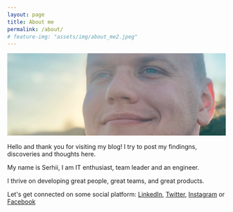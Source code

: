 ```yaml
---
layout: page
title: About me
permalink: /about/
# feature-img: "assets/img/about_me2.jpeg"
---
```

![](assets/img/about_me2.jpeg)

Hello and thank you for visiting my blog! I try to post my findingns, discoveries and thoughts here.

My name is Serhii, I am IT enthusiast, team leader and an engineer.

I thrive on developing great people, great teams, and great products. 

Let's get connected on some social platform: [LinkedIn](https://www.linkedin.com/in/svasylenko/), [Twitter](https://twitter.com/vasylenko), [Instagram](https://www.instagram.com/svasylenko/) or [Facebook](https://www.facebook.com/vasylenkos)